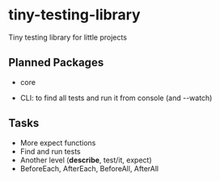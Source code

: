 # tiny-testing-library

Tiny testing library for little projects

## Planned Packages

- core

- CLI: to find all tests and run it from console (and --watch)

## Tasks

- More expect functions
- Find and run tests
- Another level (**describe**, test/it, expect)
- BeforeEach, AfterEach, BeforeAll, AfterAll
